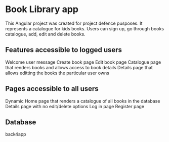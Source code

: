 # Book Library app

This Angular project was created for project defence pusposes. It represents a catalogue for kids books. Users can sign up, go through books catalogue, add, edit and delete books.

## Features accessible to logged users

Welcome user message
Create book page
Edit book page
Catalogue page that renders books and allows access to book details
Details page that allows editting the books the particular user owns

## Pages accessible to all users 
Dynamic Home page that renders a catalogue of all books in the database 
Details page with no edit/delete options
Log in page
Register page

## Database

back4app
